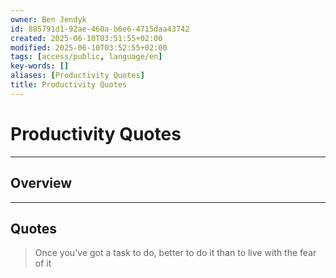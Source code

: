 ```yaml
---
owner: Ben Jendyk
id: 885791d1-92ae-460a-b6e6-4715daa43742
created: 2025-06-10T03:51:55+02:00
modified: 2025-06-10T03:52:55+02:00
tags: [access/public, language/en]
key-words: []
aliases: [Productivity Quotes]
title: Productivity Quotes
---
```


# Productivity Quotes

---

## Overview

---

## Quotes

> Once you've got a task to do, better to do it than to live with the fear of it
